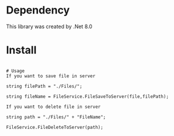 # Dependency
This library was created by .Net 8.0

# Install
``` dotnet add package SY.FileService

# Usage
If you want to save file in server

string filePath = "./Files/";

string fileName = FileService.FileSaveToServer(file,filePath);

If you want to delete file in server

string path = "./Files/" + "FileName";

FileService.FileDeleteToServer(path);
